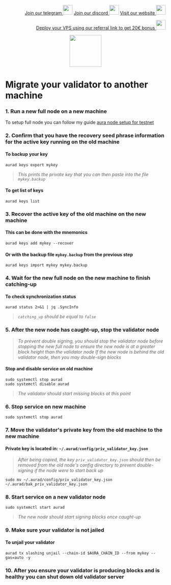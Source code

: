 <p style="font-size:14px" align="right">
<a href="https://t.me/kjnotes" target="_blank">Join our telegram <img src="https://user-images.githubusercontent.com/50621007/183283867-56b4d69f-bc6e-4939-b00a-72aa019d1aea.png" width="30"/></a>
<a href="https://discord.gg/QmGfDKrA" target="_blank">Join our discord <img src="https://user-images.githubusercontent.com/50621007/176236430-53b0f4de-41ff-41f7-92a1-4233890a90c8.png" width="30"/></a>
<a href="https://kjnodes.com/" target="_blank">Visit our website <img src="https://user-images.githubusercontent.com/50621007/168689709-7e537ca6-b6b8-4adc-9bd0-186ea4ea4aed.png" width="30"/></a>
</p>

<p style="font-size:14px" align="right">
<a href="https://hetzner.cloud/?ref=y8pQKS2nNy7i" target="_blank">Deploy your VPS using our referral link to get 20€ bonus <img src="https://user-images.githubusercontent.com/50621007/174612278-11716b2a-d662-487e-8085-3686278dd869.png" width="30"/></a>
</p>

<p align="center">
  <img height="100" height="auto" src="https://user-images.githubusercontent.com/50621007/177979901-4ac785e2-08c3-4d61-83df-b451a2ed9e68.png">
</p>

# Migrate your validator to another machine

### 1. Run a new full node on a new machine
To setup full node you can follow my guide [aura node setup for testnet](https://github.com/kj89/testnet_manuals/blob/main/aura/README.md)

### 2. Confirm that you have the recovery seed phrase information for the active key running on the old machine

#### To backup your key
```
aurad keys export mykey
```
> _This prints the private key that you can then paste into the file `mykey.backup`_

#### To get list of keys
```
aurad keys list
```

### 3. Recover the active key of the old machine on the new machine

#### This can be done with the mnemonics
```
aurad keys add mykey --recover
```

#### Or with the backup file `mykey.backup` from the previous step
```
aurad keys import mykey mykey.backup
```

### 4. Wait for the new full node on the new machine to finish catching-up

#### To check synchronization status
```
aurad status 2>&1 | jq .SyncInfo
```
> _`catching_up` should be equal to `false`_

### 5. After the new node has caught-up, stop the validator node

> _To prevent double signing, you should stop the validator node before stopping the new full node to ensure the new node is at a greater block height than the validator node_
> _If the new node is behind the old validator node, then you may double-sign blocks_

#### Stop and disable service on old machine
```
sudo systemctl stop aurad
sudo systemctl disable aurad
```
> _The validator should start missing blocks at this point_

### 6. Stop service on new machine
```
sudo systemctl stop aurad
```

### 7. Move the validator's private key from the old machine to the new machine
#### Private key is located in: `~/.aurad/config/priv_validator_key.json`

> _After being copied, the key `priv_validator_key.json` should then be removed from the old node's config directory to prevent double-signing if the node were to start back up_
```
sudo mv ~/.aurad/config/priv_validator_key.json ~/.aurad/bak_priv_validator_key.json
```

### 8. Start service on a new validator node
```
sudo systemctl start aurad
```
> _The new node should start signing blocks once caught-up_

### 9. Make sure your validator is not jailed
#### To unjail your validator
```
aurad tx slashing unjail --chain-id $AURA_CHAIN_ID --from mykey --gas=auto -y
```

### 10. After you ensure your validator is producing blocks and is healthy you can shut down old validator server
